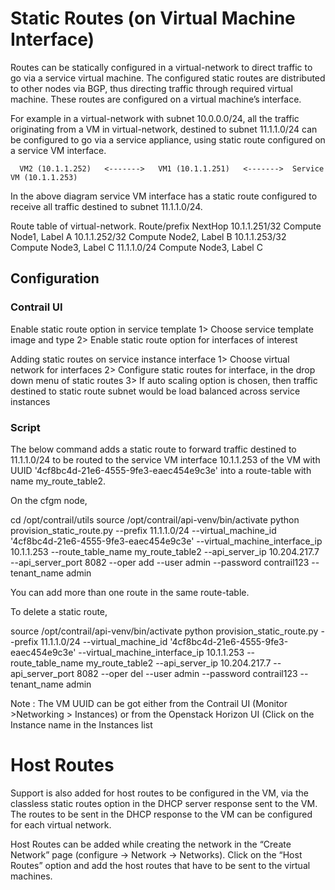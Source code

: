 # Static Routes (on Virtual Machine Interface)
Routes can be statically configured in a virtual-network to direct traffic to go via a service virtual machine. The configured static routes are distributed to other nodes via BGP, thus directing traffic through required virtual machine.  These routes are configured on a virtual machine’s interface.

For example in a virtual-network with subnet 10.0.0.0/24, all the traffic
originating from a VM in virtual-network, destined to subnet 11.1.1.0/24 can be configured to go via a service appliance, using static route configured on a service VM interface.

      VM2 (10.1.1.252)   <------->   VM1 (10.1.1.251)   <------->  Service VM (10.1.1.253)  

In the above diagram service VM interface has a static route configured to receive all traffic destined to subnet 11.1.1.0/24.  

Route table of virtual-network.
Route/prefix	NextHop
10.1.1.251/32	Compute Node1, Label A
10.1.1.252/32	Compute Node2, Label B
10.1.1.253/32	Compute Node3, Label C
11.1.1.0/24	Compute Node3, Label C

## Configuration

### Contrail UI
Enable static route option in service template
1>	Choose service template image and type
2>	Enable static route option for interfaces of interest

Adding static routes on service instance interface
1>	Choose virtual network for interfaces
2>	Configure static routes for interface, in the drop down menu of static routes
3>	If auto scaling option is chosen, then traffic destined to static route subnet would be load balanced across service instances 

### Script
The below command adds a static route to forward traffic destined to 11.1.1.0/24 to be routed to the service VM interface 10.1.1.253 of the VM with UUID '4cf8bc4d-21e6-4555-9fe3-eaec454e9c3e' into a route-table with name my_route_table2. 

On the cfgm node, 

cd /opt/contrail/utils
source /opt/contrail/api-venv/bin/activate
python provision_static_route.py --prefix 11.1.1.0/24 
--virtual_machine_id '4cf8bc4d-21e6-4555-9fe3-eaec454e9c3e' --virtual_machine_interface_ip 10.1.1.253 
--route_table_name my_route_table2 --api_server_ip 10.204.217.7 --api_server_port 8082 --oper add 
--user admin --password contrail123 --tenant_name admin

You can add more than one route in the same route-table.

To delete a static route, 

source /opt/contrail/api-venv/bin/activate
python provision_static_route.py --prefix 11.1.1.0/24 
--virtual_machine_id '4cf8bc4d-21e6-4555-9fe3-eaec454e9c3e' --virtual_machine_interface_ip 10.1.1.253 
--route_table_name my_route_table2 --api_server_ip 10.204.217.7 --api_server_port 8082 --oper del 
--user admin --password contrail123 --tenant_name admin

Note : 
The VM UUID can be got either from the Contrail UI (Monitor >Networking > Instances) or from the Openstack Horizon UI (Click on the Instance name in the Instances list

# Host Routes
Support is also added for host routes to be configured in the VM, via the classless static routes option in the DHCP server response sent to the VM. The routes to be sent in the DHCP response to the VM can be configured for each virtual network.

Host Routes can be added while creating the network in the “Create Network” page (configure -> Network -> Networks). Click on the “Host Routes” option and add the host routes that have to be sent to the virtual machines.